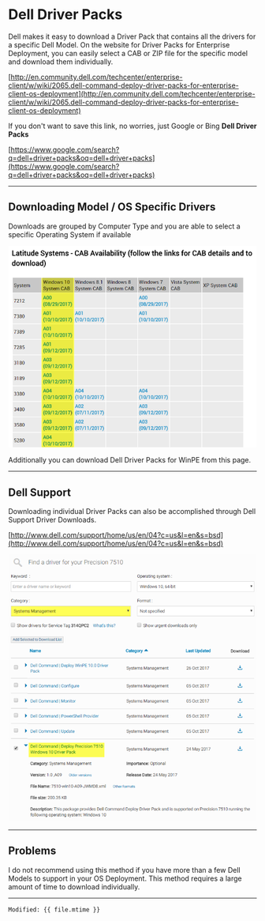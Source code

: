 # Dell Driver Packs

Dell makes it easy to download a Driver Pack that contains all the drivers for a specific Dell Model.  On the website for Driver Packs for Enterprise Deployment, you can easily select a CAB or ZIP file for the specific model and download them individually.

[http://en.community.dell.com/techcenter/enterprise-client/w/wiki/2065.dell-command-deploy-driver-packs-for-enterprise-client-os-deployment](http://en.community.dell.com/techcenter/enterprise-client/w/wiki/2065.dell-command-deploy-driver-packs-for-enterprise-client-os-deployment)

If you don't want to save this link, no worries, just Google or Bing **Dell Driver Packs**

[https://www.google.com/search?q=dell+driver+packs&oq=dell+driver+packs](https://www.google.com/search?q=dell+driver+packs&oq=dell+driver+packs)

---

## Downloading Model / OS Specific Drivers

Downloads are grouped by Computer Type and you are able to select a specific Operating System if available

![](/assets/2017-10-27_13-28-15.png)

Additionally you can download Dell Driver Packs for WinPE from this page.

---

## Dell Support

Downloading individual Driver Packs can also be accomplished through Dell Support Driver Downloads.

[http://www.dell.com/support/home/us/en/04?c=us&l=en&s=bsd](http://www.dell.com/support/home/us/en/04?c=us&l=en&s=bsd)

![](/assets/2017-10-27_13-24-21.png)

---

## Problems

I do not recommend using this method if you have more than a few Dell Models to support in your OS Deployment.  This method requires a large amount of time to download individually.

---

```
Modified: {{ file.mtime }}
```





